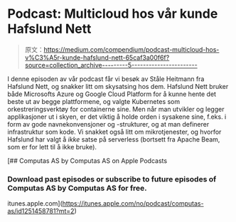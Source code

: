 # Podcast: Multicloud hos vår kunde Hafslund Nett

> 原文：<https://medium.com/compendium/podcast-multicloud-hos-v%C3%A5r-kunde-hafslund-nett-65caf3a00f6f?source=collection_archive---------5----------------------->

I denne episoden av vår podcast får vi besøk av Ståle Heitmann fra Hafslund Nett, og snakker litt om skysatsing hos dem. Hafslund Nett bruker både Microsofts Azure og Google Cloud Platform for å kunne hente det beste ut av begge plattformene, og valgte Kubernetes som orkestreringsverktøy for containerne sine. Men når man utvikler og legger applikasjoner ut i skyen, er det viktig å holde orden i sysakene sine, f.eks. i form av gode navnekonvensjoner og -strukturer, og at man definerer infrastruktur som kode. Vi snakket også litt om mikrotjenester, og hvorfor Hafslund har valgt å *ikke* satse på serverless (bortsett fra Apache Beam, som er for lett til å ikke bruke).

[](https://itunes.apple.com/no/podcast/computas-as/id1251458781?mt=2) [## Computas AS by Computas AS on Apple Podcasts

### Download past episodes or subscribe to future episodes of Computas AS by Computas AS for free.

itunes.apple.com](https://itunes.apple.com/no/podcast/computas-as/id1251458781?mt=2)